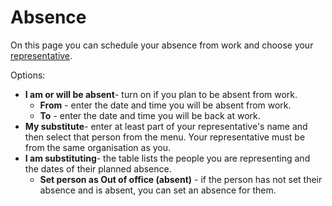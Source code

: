 # Absence

On this page you can schedule your absence from work and choose your [representative](../../../alvao-service-desk/implementation/users/deputy).
 
Options:

- **I am or will be absent**- turn on if you plan to be absent from work.
    - **From** - enter the date and time you will be absent from work.
    - **To** - enter the date and time you will be back at work.
- **My substitute**- enter at least part of your representative's name and then select that person from the menu. Your representative must be from the same organisation as you.
- **I am substituting**- the table lists the people you are representing and the dates of their planned absence.
    - **Set person as Out of office (absent)** - if the person has not set their absence and is absent, you can set an absence for them.
